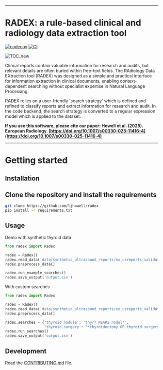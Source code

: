 

---
# RADEX: a rule-based clinical and radiology data extraction tool 

<!-- bubbles for tests and citation etc -->
[![codecov](https://codecov.io/gh/ljhowell/radex/branch/main/graph/badge.svg?token=radex_token_here)](https://codecov.io/gh/ljhowell/radex)
[![CI](https://github.com/ljhowell/radex/actions/workflows/main.yml/badge.svg)](https://github.com/ljhowell/radex/actions/workflows/main.yml)

<!-- TOC -->
![TOC_new](https://github.com/user-attachments/assets/fe28f78e-81fe-4cc9-b282-2b28525f01ca)

Clincal reports contain valuable information for research and audits, but relevant details are often buried within free-text fields. The RAdiology Data EXtraction tool (RADEX) was designed as a simple and practical interface for information extraction in clinical documents, enabling context-dependent searching without specialist expertise in Natural Language Processing. 

RADEX relies on a user-friendly 'search strategy' which is defined and refined to classify reports and extract information for research and audit. In the code backend, the search strategy is converted to a regular expression model which is applied to the dataset. 

**If you use this software, please cite our paper: Howell et al. (2025). European Radiology. [https://doi.org/10.1007/s00330-025-11416-4](https://doi.org/10.1007/s00330-025-11416-4)**

---
# Getting started


## Installation

## Clone the repository and install the requirements
```bash
git clone https://github.com/ljhowell/radex
pip install -r requirements.txt
```

## Usage

Demo with synthetic thyroid data
```python
from radex import Radex

radex = Radex()
radex.read_data('data/synthetic_ultrasound_reports/ex_usreports_validation.csv')
radex.preprocess_data()

radex.run_example_searches()
radex.save_output('output.csv')
```

With custom searches
```python
from radex import Radex

radex = Radex()
radex.read_data('data/synthetic_ultrasound_reports/ex_usreports_validation.csv')
radex.preprocess_data()

radex.searches = {'thyroid nodule': 'thyr* NEAR2 nodul*',
                  'thyroid_surgery': '*thyroidectomy OR thyroid surgery'} 
radex.run_searches()
radex.save_output('output.csv')
```

## Development

Read the [CONTRIBUTING.md](CONTRIBUTING.md) file.
